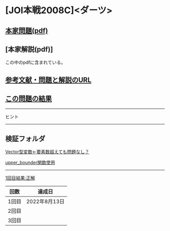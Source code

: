 # \[JOI本戦2008C\]\<ダーツ\>

## [本家問題(pdf)](./problem.pdf)

## [本家解説(pdf)]
この中のpdfに含まれている。
<!--  この辺にリンク作成 --->

## [参考文献・問題と解説のURL](https://drken1215.hatenablog.com/entry/2020/12/04/035454)

## [この問題の結果](https://atcoder.jp/contests/joi2008ho/submissions?f.Task=joi2008ho_c&f.LanguageName=C%2B%2B&f.Status=AC&f.User=)

<!---- 「問題の結果の見方」
 PROBLEMS→問題番号一覧→回答者数→accepted＋言語をセレクトする 
 ---->

-----
ヒント


***

## 検証フォルダ

[Vector型変数←要素数超えても問題なし？](./verify1/README.md)

[upper_bounder関数使用](./verify2/README.md)

***

[1回目結果:正解](https://atcoder.jp/contests/joi2008ho/submissions/33979878)


| 回数 | 達成日 |
| --- | ----- |
| 1回目 | 2022年8月13日 |
| 2回目 |  |
| 3回目 |  |